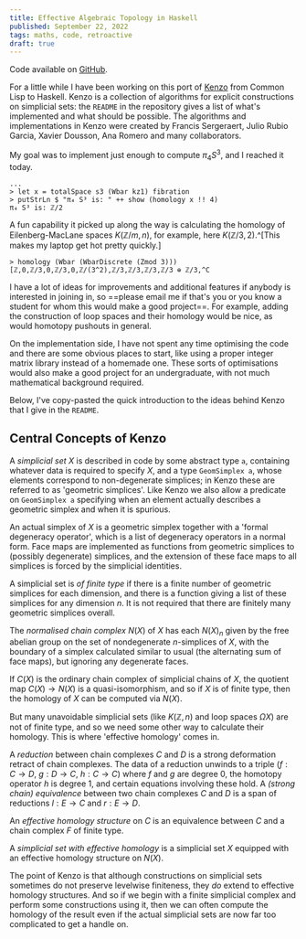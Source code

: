 ```yaml
---
title: Effective Algebraic Topology in Haskell
published: September 22, 2022
tags: maths, code, retroactive
draft: true
---
```


Code available on [GitHub](https://github.com/mvr/at).

For a little while I have been working on this port of [Kenzo] from
Common Lisp to Haskell. Kenzo is a collection of algorithms for
explicit constructions on simplicial sets: the `README` in the
repository gives a list of what's implemented and what should be
possible. The algorithms and implementations in Kenzo were created by
Francis Sergeraert, Julio Rubio Garcia, Xavier Dousson, Ana Romero and
many collaborators.

[Kenzo]: https://www-fourier.ujf-grenoble.fr/~sergerar/Kenzo/

My goal was to implement just enough to compute $\pi_4 S^3$,
and I reached it today. 

```
...
> let x = totalSpace s3 (Wbar kz1) fibration
> putStrLn $ "π₄ S³ is: " ++ show (homology x !! 4)
π₄ S³ is: ℤ/2
```

A fun capability it picked up along the way is calculating the
homology of Eilenberg-MacLane spaces $K(ℤ/m,n)$, for example, here
$K(ℤ/3,2)$.^[This makes my laptop get hot pretty quickly.]

```
> homology (Wbar (WbarDiscrete (Zmod 3)))
[ℤ,0,ℤ/3,0,ℤ/3,0,ℤ/(3^2),ℤ/3,ℤ/3,ℤ/3,ℤ/3 ⊕ ℤ/3,^C
```

I have a lot of ideas for improvements and additional features if
anybody is interested in joining in, so ==please email me if that's
you or you know a student for whom this would make a good project==.
For example, adding the construction of loop spaces and their homology
would be nice, as would homotopy pushouts in general.

On the implementation side, I have not spent any time optimising the
code and there are some obvious places to start, like using a proper
integer matrix library instead of a homemade one. These sorts of
optimisations would also make a good project for an undergraduate,
with not much mathematical background required.

Below, I've copy-pasted the quick introduction to the ideas behind
Kenzo that I give in the `README`.

## Central Concepts of Kenzo

A *simplicial set* $X$ is described in code by some abstract type `a`,
containing whatever data is required to specify $X$, and a type
`GeomSimplex a`, whose elements correspond to non-degenerate
simplices; in Kenzo these are referred to as 'geometric simplices'.
Like Kenzo we also allow a predicate on `GeomSimplex a` specifying
when an element actually describes a geometric simplex and when it is
spurious.

An actual simplex of $X$ is a geometric simplex together with a
'formal degeneracy operator', which is a list of degeneracy operators
in a normal form. Face maps are implemented as functions from
geometric simplices to (possibly degenerate) simplices, and the
extension of these face maps to all simplices is forced by the
simplicial identities.

A simplicial set is *of finite type* if there is a finite number of
geometric simplices for each dimension, and there is a function giving
a list of these simplices for any dimension $n$. It is not required
that there are finitely many geometric simplices overall.

The *normalised chain complex* $N(X)$ of $X$ has each $N(X)_n$ given
by the free abelian group on the set of nondegenerate $n$-simplices of
$X$, with the boundary of a simplex calculated similar to usual (the
alternating sum of face maps), but ignoring any degenerate faces.

If $C(X)$ is the ordinary chain complex of simplicial chains of $X$,
the quotient map $C(X) \to N(X)$ is a quasi-isomorphism, and so if $X$
is of finite type, then the homology of $X$ can be computed via
$N(X)$.

But many unavoidable simplicial sets (like $K(ℤ,n)$ and loop spaces
$ΩX$) are not of finite type, and so we need some other way to
calculate their homology. This is where 'effective homology' comes in.

A *reduction* between chain complexes $C$ and $D$ is a strong
deformation retract of chain complexes. The data of a reduction
unwinds to a triple ($f : C \to D$, $g : D \to C$, $h : C \to C$) where
$f$ and $g$ are degree 0, the homotopy operator $h$ is degree 1, and
certain equations involving these hold.  A *(strong chain)
equivalence* between two chain complexes $C$ and $D$ is a span of
reductions $l : E \to C$ and $r : E \to D$.

An *effective homology structure* on $C$ is an equivalence between $C$
and a chain complex $F$ of finite type.

A *simplicial set with effective homology* is a simplicial set $X$
equipped with an effective homology structure on $N(X)$.

The point of Kenzo is that although constructions on simplicial sets
sometimes do not preserve levelwise finiteness, they *do* extend to
effective homology structures. And so if we begin with a finite
simplicial complex and perform some constructions using it, then we
can often compute the homology of the result even if the actual
simplicial sets are now far too complicated to get a handle on.

